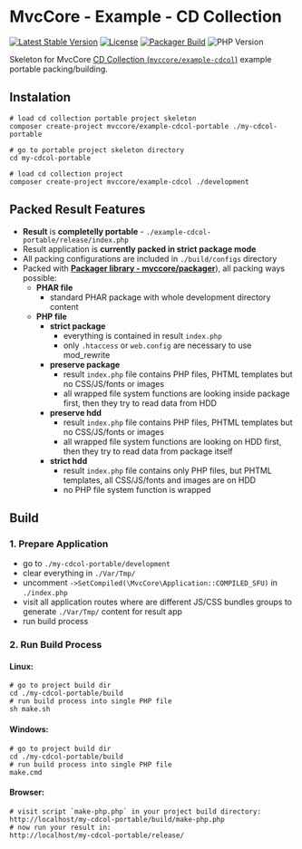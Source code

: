 # MvcCore - Example - CD Collection

[![Latest Stable Version](https://img.shields.io/badge/Stable-v5.2.0-brightgreen.svg?style=plastic)](https://github.com/mvccore/example-cdcol-portable/releases)
[![License](https://img.shields.io/badge/License-BSD%203-brightgreen.svg?style=plastic)](https://mvccore.github.io/docs/mvccore/5.0.0/LICENSE.md)
[![Packager Build](https://img.shields.io/badge/Packager%20Build-passing-brightgreen.svg?style=plastic)](https://github.com/mvccore/packager)
![PHP Version](https://img.shields.io/badge/PHP->=5.4-brightgreen.svg?style=plastic)

Skeleton for MvcCore [CD Collection (`mvccore/example-cdcol`)](https://github.com/mvccore/example-cdcol) example portable packing/building.

## Instalation
```shell
# load cd collection portable project skeleton
composer create-project mvccore/example-cdcol-portable ./my-cdcol-portable

# go to portable project skeleton directory
cd my-cdcol-portable

# load cd collection project
composer create-project mvccore/example-cdcol ./development
```

## Packed Result Features

- **Result** is **completelly portable** - `./example-cdcol-portable/release/index.php`
- Result application is **currently packed in strict package mode**
- All packing configurations are included in `./build/configs` directory
- Packed with [**Packager library - mvccore/packager**](https://github.com/mvccore/packager)), all packing ways possible:
  - **PHAR file**
    - standard PHAR package with whole development directory content
  - **PHP file**
	- **strict package**
	  - everything is contained in result `index.php`
	  - only `.htaccess` or `web.config` are necessary to use mod_rewrite
	- **preserve package**
	  - result `index.php` file contains PHP files, 
		PHTML templates but no CSS/JS/fonts or images
	  - all wrapped file system functions are looking inside 
		package first, then they try to read data from HDD
	- **preserve hdd**
	  - result `index.php` file contains PHP files, 
		PHTML templates but no CSS/JS/fonts or images
	  - all wrapped file system functions are looking on HDD first, 
		then they try to read data from package itself
	- **strict hdd**
	  - result `index.php` file contains only PHP files, 
		but PHTML templates, all CSS/JS/fonts and images are on HDD
	  - no PHP file system function is wrapped

## Build

### 1. Prepare Application
- go to `./my-cdcol-portable/development`
- clear everything in `./Var/Tmp/`
- uncomment `->SetCompiled(\MvcCore\Application::COMPILED_SFU)` in `./index.php`
- visit all application routes where are different JS/CSS bundles 
  groups to generate `./Var/Tmp/` content for result app
- run build process

### 2. Run Build Process

#### Linux:
```shell
# go to project build dir
cd ./my-cdcol-portable/build
# run build process into single PHP file
sh make.sh
```

#### Windows:
```shell
# go to project build dir
cd ./my-cdcol-portable/build
# run build process into single PHP file
make.cmd
```

#### Browser:
```shell
# visit script `make-php.php` in your project build directory:
http://localhost/my-cdcol-portable/build/make-php.php
# now run your result in:
http://localhost/my-cdcol-portable/release/
```
